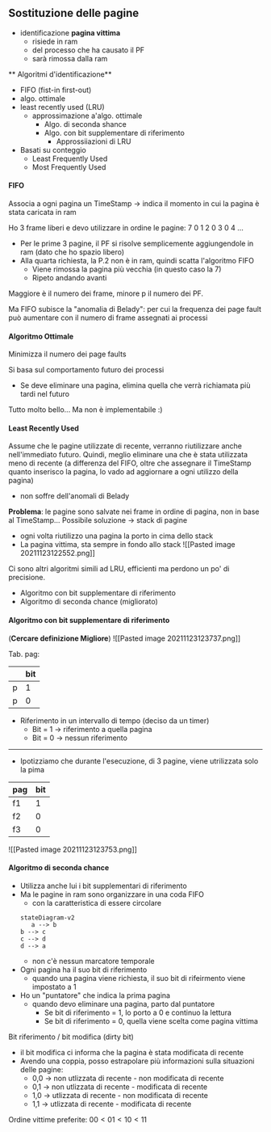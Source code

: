 ## Sostituzione delle pagine
- identificazione **pagina vittima**
	- risiede in ram
	- del processo che ha causato il PF
	- sarà rimossa dalla ram

** Algoritmi d'identificazione**
- FIFO (fist-in first-out)
- algo. ottimale
- least recently used (LRU)
	- approssimazione a'algo. ottimale
		- Algo. di seconda shance
		- Algo. con bit supplementare di riferimento
			- Approssiiazioni di LRU
- Basati su conteggio
	- Least Frequently Used
	- Most Frequently Used 

#### FIFO
Associa a ogni pagina un TimeStamp -> indica il momento in cui la pagina è stata caricata in ram

Ho 3 frame liberi e devo utilizzare in ordine le pagine:
7 0 1 2 0 3 0 4 ...
- Per le prime 3 pagine, il PF si risolve semplicemente aggiungendole in ram (dato che ho spazio libero)
- Alla quarta richiesta, la P.2 non è in ram, quindi scatta l'algoritmo FIFO
	- Viene rimossa la pagina più vecchia (in questo caso la 7)
	- Ripeto andando avanti

Maggiore è il numero dei frame, minore p il numero dei PF.

Ma FIFO subisce la "anomalia di Belady": per cui la frequenza dei page fault può aumentare con il numero di frame assegnati ai processi

#### Algoritmo Ottimale
Minimizza il numero dei page faults

Si basa sul comportamento futuro dei processi
- Se deve eliminare una pagina, elimina quella che verrà richiamata più tardi  nel futuro

Tutto molto bello... Ma non è implementabile :)

#### Least Recently Used
Assume che le pagine utilizzate di recente, verranno riutilizzare anche nell'immediato futuro.
Quindi, meglio eliminare una che è stata utilizzata meno di recente
(a differenza del FIFO, oltre che assegnare il TimeStamp quanto inserisco la pagina, lo vado ad aggiornare a ogni utilizzo della pagina)
- non soffre dell'anomali di Belady

**Problema**: le pagine sono salvate nei frame in ordine di pagina, non in base al TimeStamp…
Possibile soluzione -> stack di pagine
- ogni volta riutilizzo una pagina la porto in cima dello stack
- La pagina vittima, sta sempre in fondo allo stack ![[Pasted image 20211123122552.png]]


Ci sono altri algoritmi simili ad LRU, efficienti ma perdono un po' di precisione.

- Algoritmo con bit supplementare di riferimento
- Algoritmo di seconda chance (migliorato)

#### Algoritmo con bit supplementare di riferimento
(**Cercare definizione Migliore**)
![[Pasted image 20211123123737.png]]

Tab. pag:

|     | bit |
| --- | --- |
| p   | 1   |
| p   | 0   |

- Riferimento in un intervallo di tempo (deciso da un timer)
	- Bit = 1 -> riferimento a quella pagina
	-  Bit = 0 -> nessun riferimento
---
- Ipotizziamo che durante l'esecuzione, di 3 pagine, viene utrilizzata solo la pima

 | pag | bit |
 | --- | --- |
 | f1  | 1   |
 | f2  | 0   |
 | f3  | 0   |

![[Pasted image 20211123123753.png]]

#### Algoritmo di seconda chance
- Utilizza anche lui i bit supplementari di riferimento
- Ma le pagine in ram sono organizzare in una coda FIFO
	- con la caratteristica di essere circolare
	 ```mermaid 
	stateDiagram-v2
		a --> b
	b --> c
	c --> d
	d --> a
	````
	- non c'è nessun marcatore temporale
- Ogni pagina ha il suo bit di riferimento
	- quando una pagina viene richiesta, il suo bit di rifeirmento viene impostato a 1 
- Ho un "puntatore" che indica la prima pagina 
	- quando devo eliminare una pagina, parto dal puntatore
		- Se bit di riferimento = 1, lo porto a 0 e continuo la lettura
		- Se bit di riferimento = 0, quella viene scelta come pagina vittima



Bit riferimento / bit modifica (dirty bit)

- il bit modifica ci informa che la pagina è stata modificata di recente
- Avendo una coppia, posso estrapolare più informazioni sulla situazioni delle pagine:
	- 0,0 -> non utlizzata di recente - non modificata di recente
	- 0,1 -> non utlizzata di recente -  modificata di recente
	- 1,0 ->  utlizzata di recente - non modificata di recente
	- 1,1 ->   utlizzata di recente -  modificata di recente

Ordine vittime preferite: $00 < 01 < 10 < 11$